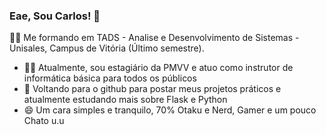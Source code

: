 ### Eae, Sou Carlos! 👋

  :student: Me formando em TADS - Analise e Desenvolvimento de Sistemas - Unisales, Campus de Vitória (Último semestre).

  - :man_teacher: Atualmente, sou estagiário da PMVV e atuo como instrutor de informática básica para todos os públicos 	
  - 🌱 Voltando para o github para postar meus projetos práticos e atualmente estudando mais sobre Flask e Python
  - 😄 Um cara simples e tranquilo, 70% Otaku e Nerd, Gamer e um pouco Chato u.u 
  
